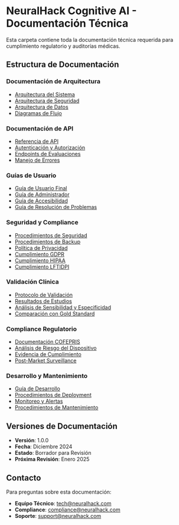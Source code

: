 # NeuralHack Cognitive AI - Documentación Técnica

Esta carpeta contiene toda la documentación técnica requerida para cumplimiento regulatorio y auditorías médicas.

## Estructura de Documentación

### Documentación de Arquitectura
- [Arquitectura del Sistema](architecture/system-architecture.md)
- [Arquitectura de Seguridad](architecture/security-architecture.md)
- [Arquitectura de Datos](architecture/data-architecture.md)
- [Diagramas de Flujo](architecture/flow-diagrams.md)

### Documentación de API
- [Referencia de API](api/api-reference.md)
- [Autenticación y Autorización](api/authentication.md)
- [Endpoints de Evaluaciones](api/assessments-api.md)
- [Manejo de Errores](api/error-handling.md)

### Guías de Usuario
- [Guía de Usuario Final](user-guides/end-user-guide.md)
- [Guía de Administrador](user-guides/admin-guide.md)
- [Guía de Accesibilidad](user-guides/accessibility-guide.md)
- [Guía de Resolución de Problemas](user-guides/troubleshooting.md)

### Seguridad y Compliance
- [Procedimientos de Seguridad](security/security-procedures.md)
- [Procedimientos de Backup](security/backup-procedures.md)
- [Política de Privacidad](security/privacy-policy.md)
- [Cumplimiento GDPR](security/gdpr-compliance.md)
- [Cumplimiento HIPAA](security/hipaa-compliance.md)
- [Cumplimiento LFTIDPI](security/lftidpi-compliance.md)

### Validación Clínica
- [Protocolo de Validación](clinical/validation-protocol.md)
- [Resultados de Estudios](clinical/study-results.md)
- [Análisis de Sensibilidad y Especificidad](clinical/sensitivity-specificity.md)
- [Comparación con Gold Standard](clinical/gold-standard-comparison.md)

### Compliance Regulatorio
- [Documentación COFEPRIS](regulatory/cofepris-documentation.md)
- [Análisis de Riesgo del Dispositivo](regulatory/risk-analysis.md)
- [Evidencia de Cumplimiento](regulatory/compliance-evidence.md)
- [Post-Market Surveillance](regulatory/post-market-surveillance.md)

### Desarrollo y Mantenimiento
- [Guía de Desarrollo](development/development-guide.md)
- [Procedimientos de Deployment](development/deployment-procedures.md)
- [Monitoreo y Alertas](development/monitoring-alerts.md)
- [Procedimientos de Mantenimiento](development/maintenance-procedures.md)

## Versiones de Documentación

- **Versión**: 1.0.0
- **Fecha**: Diciembre 2024
- **Estado**: Borrador para Revisión
- **Próxima Revisión**: Enero 2025

## Contacto

Para preguntas sobre esta documentación:
- **Equipo Técnico**: tech@neuralhack.com
- **Compliance**: compliance@neuralhack.com
- **Soporte**: support@neuralhack.com